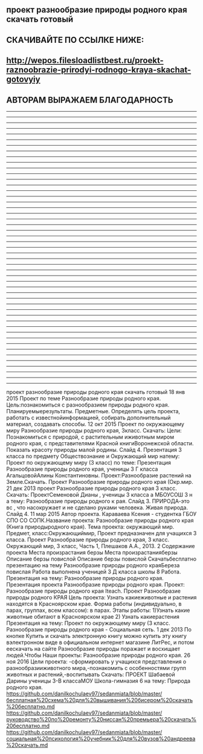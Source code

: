 проект разнообразие природы родного края скачать готовый
--------------------------------------------------
СКАЧИВАЙТЕ ПО ССЫЛКЕ НИЖЕ:
--------------------------------------------------
http://wepos.filesloadlistbest.ru/proekt-raznoobrazie-prirodyi-rodnogo-kraya-skachat-gotovyiy
--------------------------------------------------
АВТОРАМ ВЫРАЖАЕМ БЛАГОДАРНОСТЬ
--------------------------------------------------
--------------------------------------------------
--------------------------------------------------
--------------------------------------------------
--------------------------------------------------
--------------------------------------------------
--------------------------------------------------
--------------------------------------------------
--------------------------------------------------
--------------------------------------------------
--------------------------------------------------
--------------------------------------------------
--------------------------------------------------
--------------------------------------------------
--------------------------------------------------
--------------------------------------------------
--------------------------------------------------
--------------------------------------------------
--------------------------------------------------
--------------------------------------------------
--------------------------------------------------
--------------------------------------------------
--------------------------------------------------
--------------------------------------------------
--------------------------------------------------
--------------------------------------------------
--------------------------------------------------
--------------------------------------------------
--------------------------------------------------
--------------------------------------------------
--------------------------------------------------
--------------------------------------------------
--------------------------------------------------
--------------------------------------------------
--------------------------------------------------
--------------------------------------------------
--------------------------------------------------
--------------------------------------------------
--------------------------------------------------
--------------------------------------------------
--------------------------------------------------
--------------------------------------------------
--------------------------------------------------
--------------------------------------------------
--------------------------------------------------
--------------------------------------------------
--------------------------------------------------
--------------------------------------------------
--------------------------------------------------
--------------------------------------------------
проект разнообразие природы родного края скачать готовый 18 янв 2015  Проект по теме Разнообразие природы родного края. Цель:познакомиться с разнообразием природы родного края. Планируемыерезультаты. Предметные. Определять цель проекта, работать с известнойинформацией, собирать дополнительный материал, создавать способы. 12 окт 2015  Проект по окружающему миру Разнообразие природы родного края, 3класс.  Скачать:  Цели: Познакомиться с природой, с растительным иживотным миром родного края, с представителями Красной книгиВоронежской области. Показать красоту природы малой родины. Слайд 4. Презентация 3 класса по предмету Обществознание и Окружающий мир натему: Проект по окружающему миру (3 класс) по теме: Презентация Разнообразие природы родного края, ученицы 3 Г класса АгальцовойАлины Константиновны. Проект:Разнообразие растений на Земле.Скачать. Проект Разнообразие природы родного края (Окр.мир. 21 дек 2013  проект Разнообразие природы родного края 3 класс.  Скачать:  ПроектСеменовой Дианы , ученицы 3 класса а МБОУСОШ  3 н а тему: Разнообразие природы родного к рая. Слайд 3. ПРИРОДА-это вс , что насокружает и не сделано руками человека. Живая природа. Слайд 4. 11 мар 2015  Автор проекта. Караваева Ксения - студентка ГБОУ СПО СО СОПК.Название проекта: Разнообразие природы родного края (Книга природыродного края). Тема проекта: окружающий мир. Предмет, класс:Окружающиймир, Проект предназначен для учащихся 3 класса. Проект Разнообразие природы родного края, 3 класс. Окружающий мир, 3 класс, Часть 1, Плешаков А.А., 2013. 2 Содержание проекта Места произрастания берзы Места произрастанияберзы Описание берзы повислой Описание берзы повислой  Скачатьбесплатно презентацию на тему Разнообразие природы родного краяБереза повислая Работа выполнена ученицей 3 Д класса школы 8 Работа. Презентация на тему: Разнообразие природы родного края. Презентация проекта Разнообразие природы родного края. Проект: Разнообразие природы родного края  Iteach. Проект Разнообразие природы родного КРАЯ Цель проекта: Узнать какиеживотные и растения находятся в Красноярском крае. Форма работы (индивидуально, в парах, группах, всем классом): в парах. Этапы работы: 1)Узнать какие животные обитают в Красноярском крае 2) Узнать какиерастения
Презентация на тему: Проект по окружающему миру (3 класс. Разнообразие природы родного края - Социальная сеть. 1 дек 2013  По кнопке Купить и скачать электронную книгу можно купить эту книгу вэлектронном виде в официальном интернет магазине ЛитРес, и потом еескачать на сайте  Разнообразие природы поражает и восхищает людей.Чтобы  Наши проекты: Разнообразие природы родного края. 26 ноя 2016  Цели проекта: -сформировать у учащихся представления о разнообразииживотного мира,-познакомить с особенностями групп животных и растений,-воспитывать  Скачать:  ПРОЕКТ Шабаевой Дарины ученицы 3-В классаМОУ Школа-гимназия  6 на тему: Природа родного края.
https://github.com/danilkochulaev97/sedanmiata/blob/master/бесплатная%20схема%20для%20вышивания%20бисером%20скачать%20бесплатно.md
https://github.com/danilkochulaev97/sedanmiata/blob/master/руководство%20по%20ремонту%20ниссан%20премьера%20скачать%20бесплатно.md
https://github.com/danilkochulaev97/sedanmiata/blob/master/социальная%20психология%20учебник%20для%20вузов%20андреева%20скачать.md